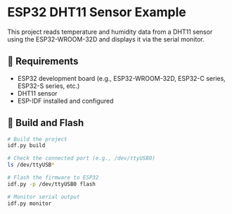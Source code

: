 # ESP32 DHT11 Sensor Example

This project reads temperature and humidity data from a DHT11 sensor using the ESP32-WROOM-32D and displays it via the serial monitor.

## 🧰 Requirements
- ESP32 development board (e.g., ESP32-WROOM-32D, ESP32-C series, ESP32-S series, etc.)
- DHT11 sensor
- ESP-IDF installed and configured

## 🔧 Build and Flash

```bash
# Build the project
idf.py build

# Check the connected port (e.g., /dev/ttyUSB0)
ls /dev/ttyUSB*

# Flash the firmware to ESP32
idf.py -p /dev/ttyUSB0 flash

# Monitor serial output
idf.py monitor
